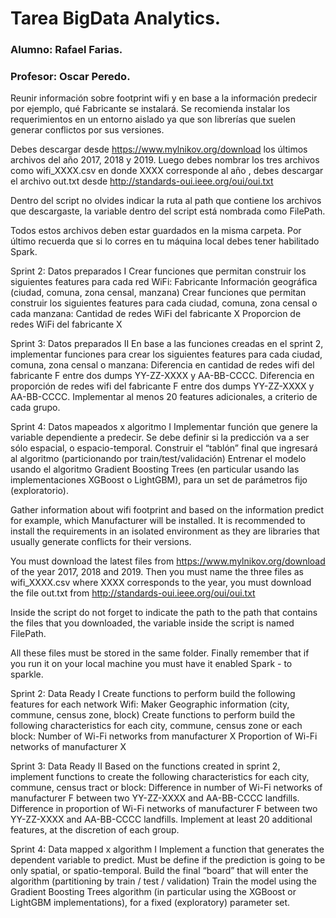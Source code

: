 # Tarea BigData Analytics.
### Alumno: Rafael Farias.
### Profesor: Oscar Peredo.

Reunir información sobre footprint wifi y en base a la información predecir
por ejemplo, qué Fabricante se instalará.
Se recomienda instalar los requerimientos en un entorno aislado ya que son
librerías que suelen generar conflictos por sus versiones.

Debes descargar desde https://www.mylnikov.org/download los últimos archivos
del año 2017, 2018 y 2019. Luego debes nombrar los tres archivos como
wifi_XXXX.csv en donde XXXX corresponde al año , debes descargar el archivo
out.txt desde http://standards-oui.ieee.org/oui/oui.txt

Dentro del script no olvides indicar la ruta al path que contiene los archivos
que descargaste, la variable dentro del script está nombrada como FilePath.

Todos estos archivos deben estar guardados en la misma carpeta.
Por último recuerda que si lo corres en tu máquina local debes tener habilitado
Spark.

Sprint 2: Datos preparados I
Crear funciones que permitan construir los siguientes features para cada red
WiFi:
Fabricante
Información geográfica (ciudad, comuna, zona censal, manzana)
Crear funciones que permitan construir los siguientes features para cada
 ciudad, comuna, zona censal o cada manzana:
Cantidad de redes WiFi del fabricante X
Proporcion de redes WiFi del fabricante X

Sprint 3: Datos preparados II
En base a las funciones creadas en el sprint 2, implementar funciones para
crear los siguientes features para cada ciudad, comuna, zona censal o manzana:
Diferencia en cantidad de redes wifi del fabricante F entre dos 
dumps YY-ZZ-XXXX y AA-BB-CCCC.
Diferencia en proporción de redes wifi del fabricante F entre dos 
dumps YY-ZZ-XXXX y AA-BB-CCCC. 
Implementar al menos 20 features adicionales, a criterio de cada grupo.

Sprint 4: Datos mapeados x algoritmo I
Implementar función que genere la variable dependiente a predecir. Se debe
definir si la predicción va a ser sólo espacial, o espacio-temporal.
Construir el “tablón” final que ingresará al algoritmo (particionando por
train/test/validación)
Entrenar el modelo usando el algoritmo Gradient Boosting Trees 
(en particular usando las implementaciones XGBoost o LightGBM),
para un set de parámetros fijo (exploratorio).

Gather information about wifi footprint and based on the information predict
for example, which Manufacturer will be installed.
It is recommended to install the requirements in an isolated environment as they are
libraries that usually generate conflicts for their versions.

You must download the latest files from https://www.mylnikov.org/download
of the year 2017, 2018 and 2019. Then you must name the three files as
wifi_XXXX.csv where XXXX corresponds to the year, you must download the file
out.txt from http://standards-oui.ieee.org/oui/oui.txt

Inside the script do not forget to indicate the path to the path that contains the files
that you downloaded, the variable inside the script is named FilePath.

All these files must be stored in the same folder.
Finally remember that if you run it on your local machine you must have it enabled
Spark - to sparkle.

Sprint 2: Data Ready I
Create functions to perform build the following features for each network
Wifi:
Maker
Geographic information (city, commune, census zone, block)
Create functions to perform build the following characteristics for each
 city, commune, census zone or each block:
Number of Wi-Fi networks from manufacturer X
Proportion of Wi-Fi networks of manufacturer X

Sprint 3: Data Ready II
Based on the functions created in sprint 2, implement functions to
create the following characteristics for each city, commune, census tract or block:
Difference in number of Wi-Fi networks of manufacturer F between two
YY-ZZ-XXXX and AA-BB-CCCC landfills.
Difference in proportion of Wi-Fi networks of manufacturer F between two
YY-ZZ-XXXX and AA-BB-CCCC landfills.
Implement at least 20 additional features, at the discretion of each group.

Sprint 4: Data mapped x algorithm I
Implement a function that generates the dependent variable to predict. Must be
define if the prediction is going to be only spatial, or spatio-temporal.
Build the final “board” that will enter the algorithm (partitioning by
train / test / validation)
Train the model using the Gradient Boosting Trees algorithm
(in particular using the XGBoost or LightGBM implementations),
for a fixed (exploratory) parameter set.


